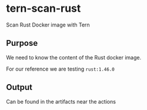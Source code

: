 # tern-scan-rust
Scan Rust Docker image with Tern

## Purpose
We need to know the content of the Rust docker image.

For our reference we are testing `rust:1.46.0`

## Output

Can be found in the artifacts near the actions

